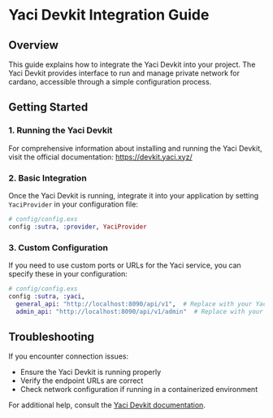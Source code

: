 # Yaci Devkit Integration Guide

## Overview

This guide explains how to integrate the Yaci Devkit into your project.
The Yaci Devkit provides interface to run and manage private network for cardano, accessible through a simple configuration process.

## Getting Started

### 1. Running the Yaci Devkit

For comprehensive information about installing and running the Yaci Devkit, visit the official documentation:
https://devkit.yaci.xyz/

### 2. Basic Integration

Once the Yaci Devkit is running, integrate it into your application by setting `YaciProvider` in your configuration file:

```elixir
# config/config.exs
config :sutra, :provider, YaciProvider
```

### 3. Custom Configuration

If you need to use custom ports or URLs for the Yaci service, you can specify these in your configuration:

```elixir
# config/config.exs
config :sutra, :yaci,
  general_api: "http://localhost:8090/api/v1",  # Replace with your Yaci general API endpoint
  admin_api: "http://localhost:8090/api/v1/admin"  # Replace with your Yaci admin API endpoint
```

## Troubleshooting

If you encounter connection issues:

- Ensure the Yaci Devkit is running properly
- Verify the endpoint URLs are correct
- Check network configuration if running in a containerized environment

For additional help, consult the [Yaci Devkit documentation](https://devkit.yaci.xyz/).
